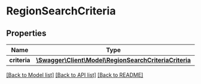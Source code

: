 # RegionSearchCriteria

## Properties
Name | Type | Description | Notes
------------ | ------------- | ------------- | -------------
**criteria** | [**\Swagger\Client\Model\RegionSearchCriteriaCriteria**](RegionSearchCriteriaCriteria.md) |  | [optional] 

[[Back to Model list]](../README.md#documentation-for-models) [[Back to API list]](../README.md#documentation-for-api-endpoints) [[Back to README]](../README.md)


